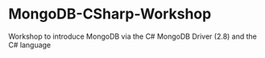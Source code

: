 # MongoDB-CSharp-Workshop
Workshop to introduce MongoDB via the C# MongoDB Driver (2.8) and the C# language
